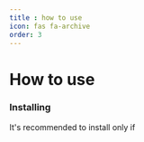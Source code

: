 ```yaml
---
title : how to use
icon: fas fa-archive
order: 3
---
```

# How to use

### Installing 

It's recommended to install only if 
